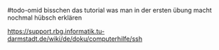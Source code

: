 #todo-omid 
bisschen das tutorial was man in der ersten übung macht nochmal hübsch erklären

https://support.rbg.informatik.tu-darmstadt.de/wiki/de/doku/computerhilfe/ssh